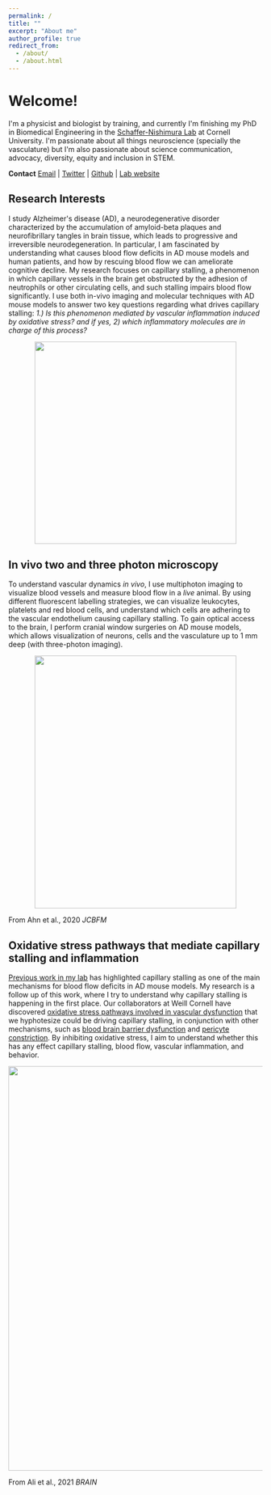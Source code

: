 ```yaml
---
permalink: /
title: ""
excerpt: "About me"
author_profile: true
redirect_from: 
  - /about/
  - /about.html
---
```


Welcome!
======
I'm a physicist and biologist by training, and currently I'm finishing my PhD in Biomedical Engineering in the [Schaffer-Nishimura Lab](https://snlab.bme.cornell.edu) at Cornell University. I'm passionate about all things neuroscience (specially the vasculature) but I'm also passionate about science communication, advocacy, diversity, equity and inclusion in STEM.   

**Contact**
[Email](mailto:nr376@cornell.edu) | [Twitter](https://twitter.com/NancyRuizU) | [Github](https://github.com/nancyruizu) | [Lab website](https://snlab.bme.cornell.edu)

Research Interests
------

I study Alzheimer's disease (AD), a neurodegenerative disorder characterized by the accumulation of amyloid-beta plaques and neurofibrillary tangles in brain tissue, which leads to progressive and irreversible neurodegeneration. In particular, I am fascinated by understanding what causes blood flow deficits in AD mouse models and human patients, and how by rescuing blood flow we can ameliorate cognitive decline. My research focuses on capillary stalling, a phenomenon in which capillary vessels in the brain get obstructed by the adhesion of neutrophils or other circulating cells, and such stalling impairs blood flow significantly. I use both in-vivo imaging and molecular techniques with AD mouse models to answer two key questions regarding what drives capillary stalling: *1.) Is this phenomenon mediated by vascular inflammation induced by oxidative stress? and if yes, 2) which inflammatory molecules are in charge of this process?*  

<p align="center">
<img src="https://nancyruizu.github.io/files/meandscope.JPG" width="400px"> 
</p>

In vivo two and three photon microscopy
------

To understand vascular dynamics *in vivo*, I use multiphoton imaging to visualize blood vessels and measure blood flow in a *live* animal. By using different fluorescent labelling strategies, we can visualize leukocytes, platelets and red blood cells, and understand which cells are adhering to the vascular endothelium causing capillary stalling. To gain optical access to the brain, I perform cranial window surgeries on AD mouse models, which allows visualization of neurons, cells and the vasculature up to 1 mm deep (with three-photon imaging).

<p align="center">
<img src="https://nancyruizu.github.io/images/THG.png" width="400px" height="500px"> 
</p>

From Ahn et al., 2020 *JCBFM*

Oxidative stress pathways that mediate capillary stalling and inflammation
------

[Previous work in my lab](https://www.nature.com/articles/s41593-018-0329-4) has highlighted capillary stalling as one of the main mechanisms for blood flow deficits in AD mouse models. My research is a follow up of this work, where I try to understand why capillary stalling is happening in the first place. Our collaborators at Weill Cornell have discovered [oxidative stress pathways involved in vascular dysfunction](https://www.nature.com/articles/ncomms6318) that we hyphotesize could be driving capillary stalling, in conjunction with other mechanisms, such as [blood brain barrier dysfunction](https://doi.org/10.1093/brain/awab387) and [pericyte constriction](https://science.sciencemag.org/content/early/2019/06/19/science.aav9518). By inhibiting oxidative stress, I aim to understand whether this has any effect capillary stalling, blood flow, vascular inflammation, and behavior. 

<p align="center">
<img src="https://nancyruizu.github.io/images/VEGF.png" width="800px"> 
</p>

From Ali et al., 2021 *BRAIN*

